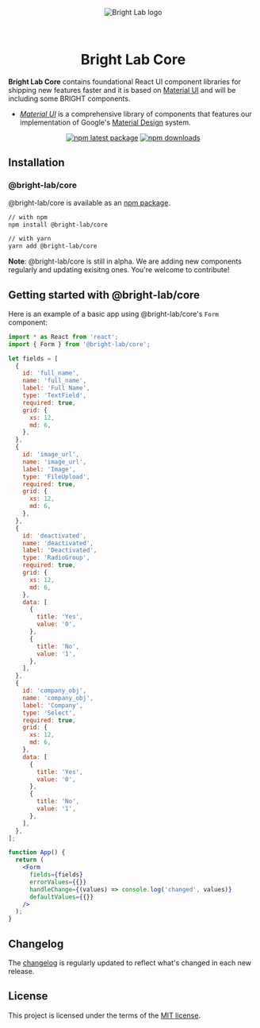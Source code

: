 <!-- markdownlint-disable-next-line -->
<p align="center">
<img src="https://bright-lab.s3.eu-west-1.amazonaws.com/bl_icon.png" alt="Bright Lab logo">
</p>
<br>

<h1 align="center">Bright Lab Core</h1>

**Bright Lab Core** contains foundational React UI component libraries for shipping new features faster and it is based on <a href="https://mui.com/" target="_blank">Material UI</a> and will be including some BRIGHT components.

- [_Material UI_](https://mui.com/material-ui/getting-started/overview/) is a comprehensive library of components that features our implementation of Google's [Material Design](https://material.io/design/introduction/) system.

<div align="center">

[![npm latest package](https://img.shields.io/npm/v/@bright-lab/core/latest.svg)](https://www.npmjs.com/package/@mui/material)
[![npm downloads](https://img.shields.io/npm/dm/@bright-lab/core.svg)](https://www.npmjs.com/package/@bright-lab/core)

</div>

## Installation

### @bright-lab/core

@bright-lab/core is available as an [npm package](https://www.npmjs.com/package/@bright-lab/core).

```sh
// with npm
npm install @bright-lab/core

// with yarn
yarn add @bright-lab/core
```

**Note**: @bright-lab/core is still in alpha.
We are adding new components regularly and updating exisitng ones. You're welcome to contribute!

## Getting started with @bright-lab/core

Here is an example of a basic app using @bright-lab/core's `Form` component:

```jsx
import * as React from 'react';
import { Form } from '@bright-lab/core';

let fields = [
  {
    id: 'full_name',
    name: 'full_name',
    label: 'Full Name',
    type: 'TextField',
    required: true,
    grid: {
      xs: 12,
      md: 6,
    },
  },
  {
    id: 'image_url',
    name: 'image_url',
    label: 'Image',
    type: 'FileUpload',
    required: true,
    grid: {
      xs: 12,
      md: 6,
    },
  },
  {
    id: 'deactivated',
    name: 'deactivated',
    label: 'Deactivated',
    type: 'RadioGroup',
    required: true,
    grid: {
      xs: 12,
      md: 6,
    },
    data: [
      {
        title: 'Yes',
        value: '0',
      },
      {
        title: 'No',
        value: '1',
      },
    ],
  },
  {
    id: 'company_obj',
    name: 'company_obj',
    label: 'Company',
    type: 'Select',
    required: true,
    grid: {
      xs: 12,
      md: 6,
    },
    data: [
      {
        title: 'Yes',
        value: '0',
      },
      {
        title: 'No',
        value: '1',
      },
    ],
  },
];

function App() {
  return (
    <Form
      fields={fields}
      errorValues={{}}
      handleChange={(values) => console.log('changed', values)}
      defaultValues={{}}
    />
  );
}
```

## Changelog

The [changelog](https://github.com/BRIGHTLAB/core/releases) is regularly updated to reflect what's changed in each new release.

## License

This project is licensed under the terms of the
[MIT license](/LICENSE).
